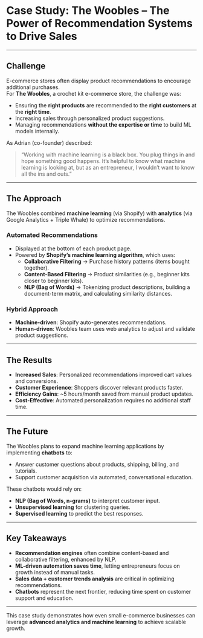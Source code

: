 # Case Study: The Woobles – The Power of Recommendation Systems to Drive Sales

---

## Challenge  

E-commerce stores often display product recommendations to encourage additional purchases.  
For **The Woobles**, a crochet kit e-commerce store, the challenge was:  

- Ensuring the **right products** are recommended to the **right customers** at the **right time**.  
- Increasing sales through personalized product suggestions.  
- Managing recommendations **without the expertise or time** to build ML models internally.  

As Adrian (co-founder) described:  
> “Working with machine learning is a black box. You plug things in and hope something good happens. It’s helpful to know what machine learning is looking at, but as an entrepreneur, I wouldn’t want to know all the ins and outs.”  

---

## The Approach  

The Woobles combined **machine learning** (via Shopify) with **analytics** (via Google Analytics + Triple Whale) to optimize recommendations.  

### Automated Recommendations  
- Displayed at the bottom of each product page.  
- Powered by **Shopify’s machine learning algorithm**, which uses:  
  - **Collaborative Filtering** → Purchase history patterns (items bought together).  
  - **Content-Based Filtering** → Product similarities (e.g., beginner kits closer to beginner kits).  
  - **NLP (Bag of Words)** → Tokenizing product descriptions, building a document-term matrix, and calculating similarity distances.  

### Hybrid Approach  
- **Machine-driven**: Shopify auto-generates recommendations.  
- **Human-driven**: Woobles team uses web analytics to adjust and validate product suggestions.  

---

## The Results  

- **Increased Sales**: Personalized recommendations improved cart values and conversions.  
- **Customer Experience**: Shoppers discover relevant products faster.  
- **Efficiency Gains**: ~5 hours/month saved from manual product updates.  
- **Cost-Effective**: Automated personalization requires no additional staff time.  

---

## The Future  

The Woobles plans to expand machine learning applications by implementing **chatbots** to:  
- Answer customer questions about products, shipping, billing, and tutorials.  
- Support customer acquisition via automated, conversational education.  

These chatbots would rely on:  
- **NLP (Bag of Words, n-grams)** to interpret customer input.  
- **Unsupervised learning** for clustering queries.  
- **Supervised learning** to predict the best responses.  

---

## Key Takeaways  

- **Recommendation engines** often combine content-based and collaborative filtering, enhanced by NLP.  
- **ML-driven automation saves time**, letting entrepreneurs focus on growth instead of manual tasks.  
- **Sales data + customer trends analysis** are critical in optimizing recommendations.  
- **Chatbots** represent the next frontier, reducing time spent on customer support and education.  

---

This case study demonstrates how even small e-commerce businesses can leverage **advanced analytics and machine learning** to achieve scalable growth.

